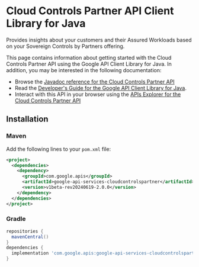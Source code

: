 # Cloud Controls Partner API Client Library for Java

Provides insights about your customers and their Assured Workloads based on your Sovereign Controls by Partners offering.

This page contains information about getting started with the Cloud Controls Partner API
using the Google API Client Library for Java. In addition, you may be interested
in the following documentation:

* Browse the [Javadoc reference for the Cloud Controls Partner API][javadoc]
* Read the [Developer's Guide for the Google API Client Library for Java][google-api-client].
* Interact with this API in your browser using the [APIs Explorer for the Cloud Controls Partner API][api-explorer]

## Installation

### Maven

Add the following lines to your `pom.xml` file:

```xml
<project>
  <dependencies>
    <dependency>
      <groupId>com.google.apis</groupId>
      <artifactId>google-api-services-cloudcontrolspartner</artifactId>
      <version>v1beta-rev20240619-2.0.0</version>
    </dependency>
  </dependencies>
</project>
```

### Gradle

```gradle
repositories {
  mavenCentral()
}
dependencies {
  implementation 'com.google.apis:google-api-services-cloudcontrolspartner:v1beta-rev20240619-2.0.0'
}
```

[javadoc]: https://googleapis.dev/java/google-api-services-cloudcontrolspartner/latest/index.html
[google-api-client]: https://github.com/googleapis/google-api-java-client/
[api-explorer]: https://developers.google.com/apis-explorer/#p/cloudcontrolspartner/v1/
